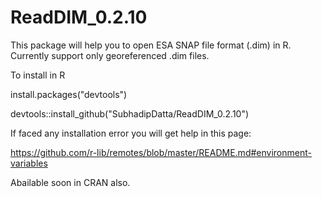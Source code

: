 # ReadDIM_0.2.10
This package will help you to open ESA SNAP file format (.dim) in R. Currently support only georeferenced .dim files.



To install in R

install.packages("devtools")

devtools::install_github("SubhadipDatta/ReadDIM_0.2.10")

If faced any installation error you will get help in this page:

https://github.com/r-lib/remotes/blob/master/README.md#environment-variables

Abailable soon in CRAN also.
